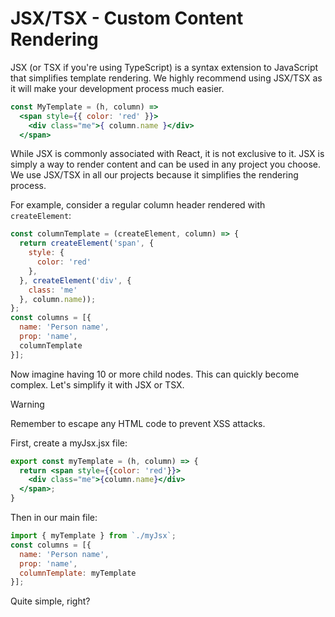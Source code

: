# JSX/TSX - Custom Content Rendering

JSX (or TSX if you're using TypeScript) is a syntax extension to JavaScript that simplifies template rendering. We highly recommend using JSX/TSX as it will make your development process much easier.

```jsx
const MyTemplate = (h, column) =>
  <span style={{ color: 'red' }}>
    <div class="me">{ column.name }</div>
  </span>
```

While JSX is commonly associated with React, it is not exclusive to it. JSX is simply a way to render content and can be used in any project you choose. We use JSX/TSX in all our projects because it simplifies the rendering process. 

For example, consider a regular column header rendered with `createElement`:

```js
const columnTemplate = (createElement, column) => {
  return createElement('span', {
    style: {
      color: 'red'
    },
  }, createElement('div', {
    class: 'me'
  }, column.name));
};
const columns = [{
  name: 'Person name',
  prop: 'name',
  columnTemplate 
}];
```

Now imagine having 10 or more child nodes. This can quickly become complex. Let's simplify it with JSX or TSX.

> [!WARNING]
> Remember to escape any HTML code to prevent XSS attacks.


First, create a myJsx.jsx file:

```jsx
export const myTemplate = (h, column) => {
  return <span style={{color: 'red'}}>
    <div class="me">{column.name}</div>
  </span>;
}
```

Then in our main file:

```js
import { myTemplate } from `./myJsx`;
const columns = [{
  name: 'Person name',
  prop: 'name',
  columnTemplate: myTemplate
}];
```

Quite simple, right?


<!--@include: ../demo/jsx/jsx.simple.example.md -->